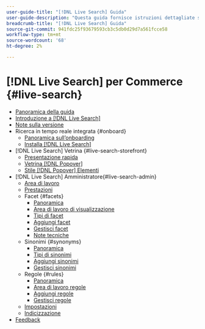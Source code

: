 ```yaml
---
user-guide-title: "[!DNL Live Search] Guida"
user-guide-description: "Questa guida fornisce istruzioni dettagliate sull’utilizzo di [!DNL Live Search] da Adobe Commerce."
breadcrumb-title: "[!DNL Live Search] Guida"
source-git-commit: 941fdc25f93679593cb3c5db0d29d7a561fcce58
workflow-type: tm+mt
source-wordcount: '68'
ht-degree: 2%

---
```


# [!DNL Live Search] per Commerce {#live-search}

- [Panoramica della guida](guide-overview.md)
- [Introduzione a [!DNL Live Search]](overview.md)
- [Note sulla versione](release-notes.md)
- Ricerca in tempo reale integrata {#onboard}
   - [Panoramica sull’onboarding](onboarding-overview.md)
   - [Installa [!DNL Live Search]](install.md)
- [!DNL Live Search] Vetrina {#live-search-storefront}
   - [Presentazione rapida](quick-tour.md)
   - [Vetrina [!DNL Popover]](storefront-popover.md)
   - [Stile [!DNL Popover] Elementi](storefront-popover-styling.md)
- [!DNL Live Search] Amministratore{#live-search-admin}
   - [Area di lavoro](workspace.md)
   - [Prestazioni](performance.md)
   - Facet {#facets}
      - [Panoramica](facets.md)
      - [Area di lavoro di visualizzazione](faceting-workspace.md)
      - [Tipi di facet](facets-type.md)
      - [Aggiungi facet](facets-add.md)
      - [Gestisci facet](facets-manage.md)
      - [Note tecniche](facet-technical-notes.md)
   - Sinonimi {#synonyms}
      - [Panoramica](synonyms.md)
      - [Tipi di sinonimi](synonyms-type.md)
      - [Aggiungi sinonimi](synonyms-add.md)
      - [Gestisci sinonimi](synonyms-manage.md)
   - Regole {#rules}
      - [Panoramica](rules.md)
      - [Area di lavoro regole](rules-workspace.md)
      - [Aggiungi regole](rules-add.md)
      - [Gestisci regole](rules-manage.md)
   - [Impostazioni](settings.md)
   - [Indicizzazione](indexing.md)
- [Feedback](feedback.md)